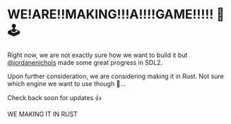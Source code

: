 # WE!ARE!!MAKING!!!A!!!!GAME!!!!! 👾🕹


Right now, we are not exactly sure how we want to build it but [@jordanenichols](https://github.com/jordanenichols/) made some great progress in SDL2.

Upon further consideration, we are considering making it in Rust. Not sure which engine we want to use though 🤷...


Check back soon for updates 👍

WE MAKING IT IN RUST
